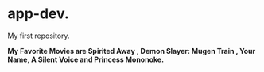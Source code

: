 # app-dev.
My first repository.

**My Favorite Movies are Spirited Away , Demon Slayer: Mugen Train , Your Name, A Silent Voice and Princess Mononoke.**

